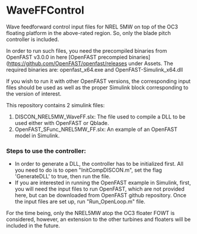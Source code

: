 # WaveFFControl
Wave feedforward control input files for NREL 5MW on top of the OC3 floating platform in the above-rated region. So, only the blade pitch controller is included.

In order to run such files, you need the precompiled binaries from OpenFAST v3.0.0 in here [OpenFAST precompied binaries](https://github.com/OpenFAST/openfast/releases under Assets. The required binaries are: openfast_x64.exe and OpenFAST-Simulink_x64.dll

If you wish to run it with other OpenFAST versions, the corresponding input files should be used as well as the proper Simulink block corresponding to the version of interest.

This repository contains 2 simulink files:
1) DISCON_NREL5MW_WaveFF.slx: The file used to compile a DLL to be used either with OpenFAST or Qblade.
2) OpenFAST_SFunc_NREL5MW_FF.slx: An example of an OpenFAST model in Simulink.

### Steps to use the controller:
- In order to generate a DLL, the controller has to be initialized first. All you need to do is to open "InitCompDISCON.m", set the flag 'GenerateDLL' to true, then run   the file.  
- If you are interested in running the OpenFAST example in Simulink, first, you will need the input files to run OpenFAST, which are not provided here, but can be downloaded from OpenFAST github repository. Once the input files are set up, run "Run_OpenLoop.m" file.

For the time being, only the NREL5MW atop the OC3 floater FOWT is considered, however, an extension to the other turbines and floaters will be included in the future.

